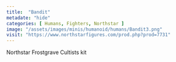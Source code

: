 ```yaml
---
title:  "Bandit"
metadate: "hide"
categories: [ Humans, Fighters, Northstar ]
image: "/assets/images/minis/humanoid/humans/Bandit3.png"
visit: "https://www.northstarfigures.com/prod.php?prod=7731"
---
```

Northstar Frostgrave Cultists kit